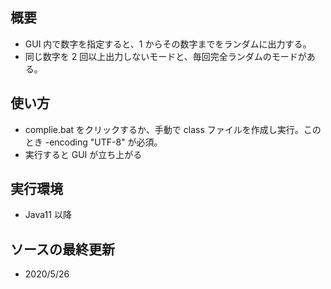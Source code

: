 ## 概要
- GUI 内で数字を指定すると、1 からその数字までをランダムに出力する。
- 同じ数字を 2 回以上出力しないモードと、毎回完全ランダムのモードがある。
## 使い方
- complie.bat をクリックするか、手動で class ファイルを作成し実行。このとき -encoding "UTF-8" が必須。
- 実行すると GUI が立ち上がる
## 実行環境
- Java11 以降

## ソースの最終更新
- 2020/5/26
